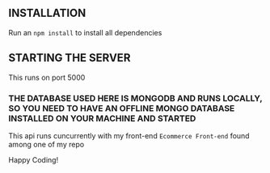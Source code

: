 ## INSTALLATION
Run an `npm install` to install all dependencies


## STARTING THE SERVER
This runs on port 5000

### THE DATABASE USED HERE IS MONGODB AND RUNS LOCALLY, SO YOU NEED TO HAVE AN OFFLINE MONGO DATABASE INSTALLED ON YOUR MACHINE AND STARTED

This api runs cuncurrently with my front-end `Ecommerce Front-end` found among one of my repo

Happy Coding!
